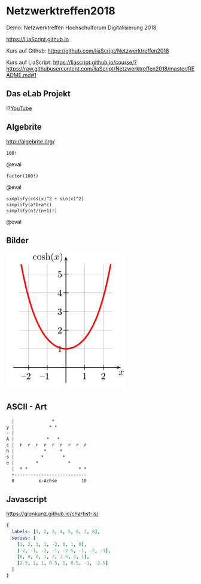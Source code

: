 <!--

author:   André Dietrich, Sebastian Zug
email:    andre.dietrich@ovgu.de, sebastian.zug@ovgu.de
version:  1.0.0
language: de
narrator: Deutsch Female

script:   https://cdn.rawgit.com/davidedc/Algebrite/master/dist/algebrite.bundle-for-browser.js

script: https://cdn.jsdelivr.net/chartist.js/latest/chartist.min.js

link: https://cdn.jsdelivr.net/chartist.js/latest/chartist.min.css

@eval:    <script> Algebrite.run(`@input`) </script>

-->

# Netzwerktreffen2018

Demo: Netzwerktreffen Hochschulforum Digitalisierung 2018

https://LiaScript.github.io

Kurs auf Github: https://github.com/liaScript/Netzwerktreffen2018

Kurs auf LiaScript: https://liascript.github.io/course/?https://raw.githubusercontent.com/liaScript/Netzwerktreffen2018/master/README.md#1

## Das eLab Projekt

!?[YouTube](https://www.youtube.com/embed/bICfKRyKTwE)

## Algebrite

http://algebrite.org/

```
100!
```
@eval

```
factor(100!)
```
@eval

```
simplify(cos(x)^2 + sin(x)^2)
simplify(a*b+a*c)
simplify(n!/(n+1)!)
```
@eval


## Bilder

![Cosinus](img/Cosine.png)

## ASCII - Art




      |              *
    y |             * *
    - |
    A |            *   *
    c |  r  r  r  r  r  r  r  r  r
    h |           *     *
    s |          *       *
    e |        *           *
      |  * *                   * *
      +---------------------------
      0         x-Achse         10

## Javascript

https://gionkunz.github.io/chartist-js/

```yaml
{
  labels: [1, 2, 3, 4, 5, 6, 7, 8],
  series: [
    [1, 2, 3, 1, -2, 0, 1, 0],
    [-2, -1, -2, -1, -2.5, -1, -2, -1],
    [0, 0, 0, 1, 2, 2.5, 2, 1],
    [2.5, 2, 1, 0.5, 1, 0.5, -1, -2.5]
  ]
}
```
<script>
new Chartist.Line('#chart', @input, {
  high: 3,
  low: -3,
  showArea: true,
  showLine: false,
  showPoint: false,
  fullWidth: true,
  axisX: {
    showLabel: false,
    showGrid: false
  }
});
</script>

<div class="ct-chart ct-golden-section" id="chart"></div>
